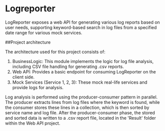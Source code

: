 # Logreporter
LogReporter exposes a web API for generating various log reports based on user needs, supporting keyword-based search in log files from a specified date range for various mock services.

##Project architecture

The architecture used for this project consists of:
1. BusinessLogic: This module implements the logic for log file analysis, including CSV file handling for generating .csv reports.
2. Web API: Provides a basic endpoint for consuming LogReporter on the client side.
3. Mock Services (Service 1, 2, 3): These mock real-life services and provide logs for analysis.

Log analysis is performed using the producer-consumer pattern in parallel. The producer extracts lines from log files where the keyword is found, while the consumer stores these lines in a collection, which is then sorted by service name and log file.
After the producer-consumer phase, the stored and sorted data is written to a .csv report file, located in the 'Result' folder within the Web API project.


